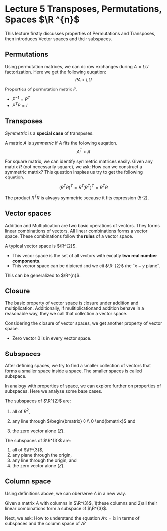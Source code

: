 # Lecture 5 Transposes, Permutations, Spaces $\R ^{n}$

This lecture firstly discusses properties of Permutations and Transposes, then introduces Vector spaces and their subspaces.

## Permutations

Using permutation matrices, we can do row exchanges during $A=LU$ factorization. Here we get the following euqation:
$$PA=LU\tag{5-1}$$

Properties of permutation matrix $P$:
- $P^{-1}=P^{T}$
- $P^{T}P=I$

## Transposes

*Symmetric* is a **special case** of transposes.

A matrix $A$ is *symmetric* if $A$ fits the following euqation.
$$A^{T}=A\tag{5-2}$$

For square matrix, we can identify symmetric matrices easily. Given any matrix $R$ (not necessarily square), we ask: How can we construct a symmetric matrix? This question inspires us try to get the following equation.

$$(R^{T}R)^{T}= R^{T}(R^{T})^{T}=R^{T}R\tag{5-3}$$

The product $R^{T}R$ is always symmetric because it fits expression (5-2).

## Vector spaces

Addition and Multiplication are two basic operations of vectors. They forms linear combinations of vectors. All linear combinations forms a vector space. These combinations follow the **rules** of a vector space.

A typical vector space is $\R^{2}$. 

- This vecor space is the set of all vectors with excatly **two real number components**.
- This vector space can be dipicted and we cll $\R^{2}$ the "$x-y$ plane".


This can be generalized to $\R^{n}$.


## Closure

The basic property of vector space is closure under addition and multiplication. Additionally, if mulitiplicationand addition behave in a reasonable way, they we call that collection a vector space.

Considering the closure of vector spaces, we get another property of vector space.
- Zero vector $0$ is in every vector space. 

## Subspaces

After defining spaces, we try to find a smaller collection of vectors that forms a smaller space inside a space. The smaller spaces is called subspace.

In analogy with properties of space, we can explore further on properties of subspaces. Here we analyse some base cases.

The subspaces of $\R^{2}$ are:

1. all of $R^{2}$,

2. any line through $\begin{bmatrix}
    0 \\
    0
\end{bmatrix}$ and

3. the zero vector alone $(Z)$.

The subspaces of $\R^{3}$ are:

1. all of $\R^{3}$,
2. any plane through the origin,
3. any line through the origin, and
4. the zero vector alone $(Z)$.

## Column space

Using definitions above, we can oberserve $A$ in a new way.

Given a matrix $A$ with columns in $\R^{3}$, 1)these columns and 2)all their linear combinations form a subspace of $\R^{3}$.

Next, we ask: How to understand the equation $A\mathbb{x}=\mathbb{b}$ in terms of subspaces and the column space of $A$?
